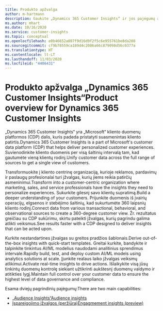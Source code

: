 ```yaml
---
title: Produkto apžvalga
author: m-hartmann
description: Gaukite „Dynamics 365 Customer Insights“ ir jos pajėgumų apžvalgą.
ms.author: mhart
ms.date: 10/16/2020
ms.service: customer-insights
ms.topic: conceptual
ms.openlocfilehash: e0b46652a087f9d16d9f2f5c6e955761be8da208
ms.sourcegitcommit: cf9b78559ca189d4c2086a66c879098d56c0377a
ms.translationtype: HT
ms.contentlocale: lt-LT
ms.lasthandoff: 11/03/2020
ms.locfileid: "4406431"
---
```

# <a name="product-overview-for-dynamics-365-customer-insights"></a><span data-ttu-id="8f3df-103">Produkto apžvalga „Dynamics 365 Customer Insights“</span><span class="sxs-lookup"><span data-stu-id="8f3df-103">Product overview for Dynamics 365 Customer Insights</span></span>

<span data-ttu-id="8f3df-104">„Dynamics 365 Customer Insights“ yra „Microsoft“ kliento duomenų platformos (CDP) dalis, kuris padeda pristatyti suasmenintas kliento patirtis.</span><span class="sxs-lookup"><span data-stu-id="8f3df-104">Dynamics 365 Customer Insights is a part of Microsoft's customer data platform (CDP) that helps deliver personalized customer experiences.</span></span> <span data-ttu-id="8f3df-105">Suvienodinkite kliento duomenis per visą šaltinių intervalą tam, kad gautumėte vieną klientų rodinį.</span><span class="sxs-lookup"><span data-stu-id="8f3df-105">Unify customer data across the full range of sources to get a single view of customers.</span></span> 

<span data-ttu-id="8f3df-106">Transformuokite į kliento centrinę organizaciją, kurioje reklamos, pardavimų ir paslaugų profesionalai turi įžvalgas, kurių jiems reikia patirčių asmeninimui.</span><span class="sxs-lookup"><span data-stu-id="8f3df-106">Transform into a customer-centric organization where marketing, sales, and service professionals have the insights they need to personalize experiences.</span></span> <span data-ttu-id="8f3df-107">Sukurkite gilesnį savo klientų supratimą.</span><span class="sxs-lookup"><span data-stu-id="8f3df-107">Build a deeper understanding of your customers.</span></span> <span data-ttu-id="8f3df-108">Prijunkite duomenis iš įvairių operacijų, elgsenos ir stebėjimo šaltinių, kad sukurtumėte 360 laipsnių kliento rodinį.</span><span class="sxs-lookup"><span data-stu-id="8f3df-108">Connect data from various transactional, behavioral, and observational sources to create a 360-degree customer view.</span></span> <span data-ttu-id="8f3df-109">Žr. rezultatus greičiau su CDP sukūrimu, skirtu pateikti įžvalgas, kurių pagrindu galima atlikti veiksmus.</span><span class="sxs-lookup"><span data-stu-id="8f3df-109">See results faster with a CDP designed to deliver insights that can be acted upon.</span></span> 

<span data-ttu-id="8f3df-110">Kurkite nestandartines įžvalgas su greitos pradžios šablonais.</span><span class="sxs-lookup"><span data-stu-id="8f3df-110">Derive out-of-the-box insights with quick-start templates.</span></span> <span data-ttu-id="8f3df-111">Greitai kurkite, bandykite ir talpinkite tinkintus AI/ML modelius naudodami analitinius sprendimus intervale.</span><span class="sxs-lookup"><span data-stu-id="8f3df-111">Rapidly build, test, and deploy custom AI/ML models using analytics solutions at scale.</span></span> <span data-ttu-id="8f3df-112">Įjunkite realaus laiko įžvalgas veiksmų atlikimui.</span><span class="sxs-lookup"><span data-stu-id="8f3df-112">Activate real-time insights to drive actions.</span></span> <span data-ttu-id="8f3df-113">Išlaikykite visą jūsų tinkintų duomenų kontrolę siekiant užtikrinti aukštesnį duomenų valdymo ir atitikties lygį.</span><span class="sxs-lookup"><span data-stu-id="8f3df-113">Maintain full control over your customer data to ensure the highest level of data governance and compliance.</span></span> 

<span data-ttu-id="8f3df-114">Esama dviejų pagrindinių pajėgumų:</span><span class="sxs-lookup"><span data-stu-id="8f3df-114">There are two main capabilities:</span></span> 

- [<span data-ttu-id="8f3df-115">„Audience Insights“</span><span class="sxs-lookup"><span data-stu-id="8f3df-115">Audience insights</span></span>](audience-insights/overview.md)
- [<span data-ttu-id="8f3df-116">Įspareigojimo įžvalgos (peržiūra)</span><span class="sxs-lookup"><span data-stu-id="8f3df-116">Engagmement insights (preview)</span></span>](engagement-insights/index.yml)
 